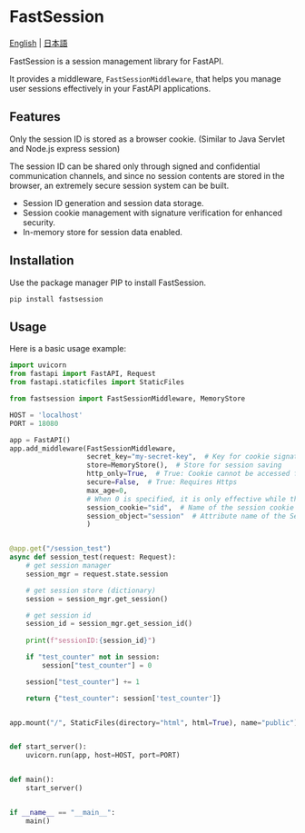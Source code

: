# FastSession

[English](https://github.com/riversun/FastSession/blob/main/README.md) | [&#26085;&#26412;&#35486;](https://github.com/riversun/FastSession/blob/main/README_ja.md)

FastSession is a session management library for FastAPI. 

It provides a middleware, `FastSessionMiddleware`, 
that helps you manage user sessions effectively in your FastAPI applications.

## Features

Only the session ID is stored as a browser cookie.
(Similar to Java Servlet and Node.js express session)

The session ID can be shared only through signed and confidential 
communication channels, and since no session contents are stored 
in the browser, an extremely secure session system can be built.

- Session ID generation and session data storage.
- Session cookie management with signature verification for enhanced security.
- In-memory store for session data enabled.

## Installation

Use the package manager PIP to install FastSession.

```
pip install fastsession
```

## Usage

Here is a basic usage example:

```python
import uvicorn
from fastapi import FastAPI, Request
from fastapi.staticfiles import StaticFiles

from fastsession import FastSessionMiddleware, MemoryStore

HOST = 'localhost'
PORT = 18080

app = FastAPI()
app.add_middleware(FastSessionMiddleware,
                   secret_key="my-secret-key",  # Key for cookie signature
                   store=MemoryStore(),  # Store for session saving
                   http_only=True,  # True: Cookie cannot be accessed from client-side scripts such as JavaScript
                   secure=False,  # True: Requires Https
                   max_age=0,
                   # When 0 is specified, it is only effective while the browser is active. If a value greater than 0 is specified, the session will continue for the specified time even after closing the browser
                   session_cookie="sid",  # Name of the session cookie
                   session_object="session"  # Attribute name of the Session manager under request.state
                   )


@app.get("/session_test")
async def session_test(request: Request):
    # get session manager
    session_mgr = request.state.session

    # get session store (dictionary)
    session = session_mgr.get_session()

    # get session id
    session_id = session_mgr.get_session_id()
    
    print(f"sessionID:{session_id}")

    if "test_counter" not in session:
        session["test_counter"] = 0

    session["test_counter"] += 1

    return {"test_counter": session['test_counter']}


app.mount("/", StaticFiles(directory="html", html=True), name="public")


def start_server():
    uvicorn.run(app, host=HOST, port=PORT)


def main():
    start_server()


if __name__ == "__main__":
    main()

````